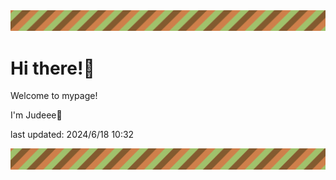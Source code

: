 <!-- Header image -->
<img src="./pokemon/pokemon_34.png" width="1000">

# Hi there!👋

Welcome to mypage!

I'm Judeee🐷

last updated: 2024/6/18 10:32

<!-- Footer image -->
<img src="./pokemon/pokemon_34.png" width="1000">
